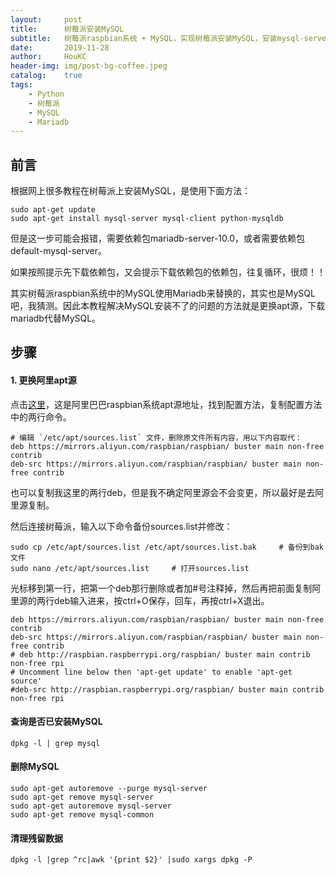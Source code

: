 ```yaml
---
layout:     post
title:      树莓派安装MySQL
subtitle:   树莓派raspbian系统 + MySQL，实现树莓派安装MySQL，安装mysql-server失败时推荐使用本方法。
date:       2019-11-28
author:     HouKC
header-img: img/post-bg-coffee.jpeg
catalog:    true
tags:
    - Python
    - 树莓派
    - MySQL
    - Mariadb
---
```


## 前言
根据网上很多教程在树莓派上安装MySQL，是使用下面方法：
```
sudo apt-get update
sudo apt-get install mysql-server mysql-client python-mysqldb
```
但是这一步可能会报错，需要依赖包mariadb-server-10.0，或者需要依赖包default-mysql-server。

如果按照提示先下载依赖包，又会提示下载依赖包的依赖包，往复循环，很烦！！

其实树莓派raspbian系统中的MySQL使用Mariadb来替换的，其实也是MySQL吧，我猜测。因此本教程解决MySQL安装不了的问题的方法就是更换apt源，下载mariadb代替MySQL。
## 步骤
#### 1. 更换阿里apt源
点击[这里](https://developer.aliyun.com/mirror/raspbian?spm=a2c6h.13651102.0.0.53322f70efgAd3)，这是阿里巴巴raspbian系统apt源地址，找到配置方法，复制配置方法中的两行命令。
```
# 编辑 `/etc/apt/sources.list` 文件，删除原文件所有内容，用以下内容取代：
deb https://mirrors.aliyun.com/raspbian/raspbian/ buster main non-free contrib
deb-src https://mirrors.aliyun.com/raspbian/raspbian/ buster main non-free contrib
```
也可以复制我这里的两行deb，但是我不确定阿里源会不会变更，所以最好是去阿里源复制。

然后连接树莓派，输入以下命令备份sources.list并修改：
```
sudo cp /etc/apt/sources.list /etc/apt/sources.list.bak     # 备份到bak文件
sudo nano /etc/apt/sources.list     # 打开sources.list
```
光标移到第一行，把第一个deb那行删除或者加#号注释掉，然后再把前面复制阿里源的两行deb输入进来，按ctrl+O保存，回车，再按ctrl+X退出。
```
deb https://mirrors.aliyun.com/raspbian/raspbian/ buster main non-free contrib
deb-src https://mirrors.aliyun.com/raspbian/raspbian/ buster main non-free contrib
# deb http://raspbian.raspberrypi.org/raspbian/ buster main contrib non-free rpi
# Uncomment line below then 'apt-get update' to enable 'apt-get source'
#deb-src http://raspbian.raspberrypi.org/raspbian/ buster main contrib non-free rpi
```

#### 查询是否已安装MySQL
```
dpkg -l | grep mysql
```
#### 删除MySQL
```
sudo apt-get autoremove --purge mysql-server
sudo apt-get remove mysql-server
sudo apt-get autoremove mysql-server
sudo apt-get remove mysql-common
```
#### 清理残留数据
```
dpkg -l |grep ^rc|awk '{print $2}' |sudo xargs dpkg -P
```

